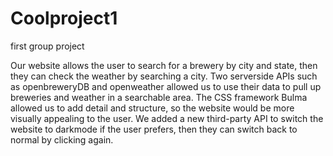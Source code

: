 # Coolproject1
first group project


Our website allows the user to search for a brewery by city and state, then they can check the weather by searching a city. 
Two serverside APIs such as openbreweryDB and openweather allowed us to use their data to pull up breweries and weather in a searchable area.
The CSS framework Bulma allowed us to add detail and structure, so the website would be more visually appealing to the user.
We added a new third-party API to switch the website to darkmode if the user prefers, then they can switch back to normal by clicking again.

